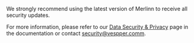 We strongly recommend using the latest version of Merlinn to receive all security updates.

For more information, please refer to our [Data Security & Privacy](https://docs.vespper.com/Data%20Privacy%20&%20Security) page in the documentation or contact security@vespper.comm.
